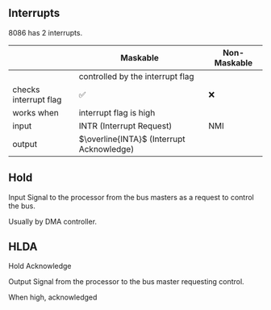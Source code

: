 ## Interrupts

8086 has 2 interrupts.

|                       | Maskable                                  | Non-Maskable |
| --------------------- | ----------------------------------------- | ------------ |
|                       | controlled by the interrupt flag          |              |
| checks interrupt flag | ✅                                         | ❌            |
| works when            | interrupt flag is high                    |              |
| input                 | INTR (Interrupt Request)                  | NMI          |
| output                | $\overline{INTA}$ (Interrupt Acknowledge) |              |

## Hold

Input Signal to the processor from the bus masters as a request to control the bus.

Usually by DMA controller.

## HLDA

Hold Acknowledge

Output Signal from the processor to the bus master requesting control.

When high, acknowledged